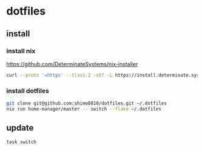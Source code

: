 # dotfiles

## install

### install nix

https://github.com/DeterminateSystems/nix-installer

```sh
curl --proto '=https' --tlsv1.2 -sSf -L https://install.determinate.systems/nix | sh -s -- install
```

### install dotfiles

```sh
git clone git@github.com:shimo8810/dotfiles.git ~/.dotfiles
nix run home-manager/master -- switch --flake ~/.dotfiles
```

## update

```sh
task switch
```
